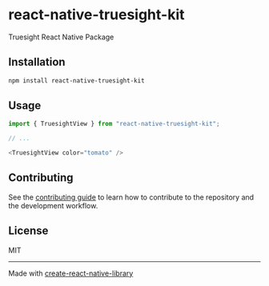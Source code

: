 # react-native-truesight-kit
Truesight React Native Package
## Installation

```sh
npm install react-native-truesight-kit
```

## Usage

```js
import { TruesightView } from "react-native-truesight-kit";

// ...

<TruesightView color="tomato" />
```

## Contributing

See the [contributing guide](CONTRIBUTING.md) to learn how to contribute to the repository and the development workflow.

## License

MIT

---

Made with [create-react-native-library](https://github.com/callstack/react-native-builder-bob)
